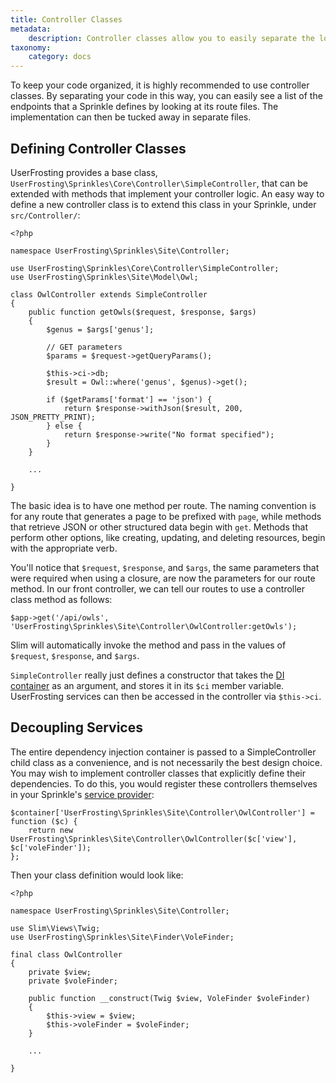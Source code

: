 ```yaml
---
title: Controller Classes
metadata:
    description: Controller classes allow you to easily separate the logic for your routes from your endpoint definitions.
taxonomy:
    category: docs
---
```


To keep your code organized, it is highly recommended to use controller classes.  By separating your code in this way, you can easily see a list of the endpoints that a Sprinkle defines by looking at its route files.  The implementation can then be tucked away in separate files.

## Defining Controller Classes

UserFrosting provides a base class, `UserFrosting\Sprinkles\Core\Controller\SimpleController`, that can be extended with methods that implement your controller logic.  An easy way to define a new controller class is to extend this class in your Sprinkle, under `src/Controller/`:

```
<?php

namespace UserFrosting\Sprinkles\Site\Controller;

use UserFrosting\Sprinkles\Core\Controller\SimpleController;
use UserFrosting\Sprinkles\Site\Model\Owl;

class OwlController extends SimpleController
{
    public function getOwls($request, $response, $args)
    {
        $genus = $args['genus'];

        // GET parameters
        $params = $request->getQueryParams();

        $this->ci->db;
        $result = Owl::where('genus', $genus)->get();
        
        if ($getParams['format'] == 'json') {
            return $response->withJson($result, 200, JSON_PRETTY_PRINT);
        } else {
            return $response->write("No format specified");
        }
    }
    
    ...
    
}
```

The basic idea is to have one method per route.  The naming convention is for any route that generates a page to be prefixed with `page`, while methods that retrieve JSON or other structured data begin with `get`.  Methods that perform other options, like creating, updating, and deleting resources, begin with the appropriate verb.

You'll notice that `$request`, `$response`, and `$args`, the same parameters that were required when using a closure, are now the parameters for our route method.  In our front controller, we can tell our routes to use a controller class method as follows:

```
$app->get('/api/owls', 'UserFrosting\Sprinkles\Site\Controller\OwlController:getOwls');
```

Slim will automatically invoke the method and pass in the values of `$request`, `$response`, and `$args`.

`SimpleController` really just defines a constructor that takes the [DI container](/services/the-di-container) as an argument, and stores it in its `$ci` member variable.  UserFrosting services can then be accessed in the controller via `$this->ci`.

## Decoupling Services

The entire dependency injection container is passed to a SimpleController child class as a convenience, and is not necessarily the best design choice.  You may wish to implement controller classes that explicitly define their dependencies.  To do this, you would register these controllers themselves in your Sprinkle's [service provider](/services/the-di-container#service-providers):

```
$container['UserFrosting\Sprinkles\Site\Controller\OwlController'] = function ($c) {
    return new UserFrosting\Sprinkles\Site\Controller\OwlController($c['view'], $c['voleFinder']);
};
```

Then your class definition would look like:

```
<?php

namespace UserFrosting\Sprinkles\Site\Controller;

use Slim\Views\Twig;
use UserFrosting\Sprinkles\Site\Finder\VoleFinder;

final class OwlController
{
    private $view;
    private $voleFinder;

    public function __construct(Twig $view, VoleFinder $voleFinder)
    {
        $this->view = $view;
        $this->voleFinder = $voleFinder;
    }
    
    ...
    
}
```
